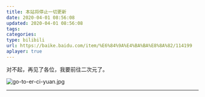 ```yaml
---
title: 本站将停止一切更新
date: 2020-04-01 08:56:08
updated: 2020-04-01 08:56:08
tags:
categories:
type: bilibili
url: https://baike.baidu.com/item/%E6%84%9A%E4%BA%BA%E8%8A%82/114199
aplayer: true
---
```


<meting-js
 id="26830207"
 server="netease"
 type="song"
 theme="#C20C0C">
</meting-js>

对不起，再见了各位，我要前往二次元了。

![go-to-er-ci-yuan.jpg](https://i.loli.net/2020/04/01/8GNoYTAU2JbK75s.jpg)

<!-- more -->

---

